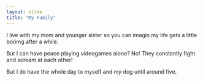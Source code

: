 ```yaml
---
layout: slide
title: "My Family"
---
```

I live with my mom and younger sister so you can imagin my life gets a little borimg after a while.

But I can have peace playing videogames alone? No! They constantly fight and scream at each other!

But I do have the whole day to myself and my dog until around five.
